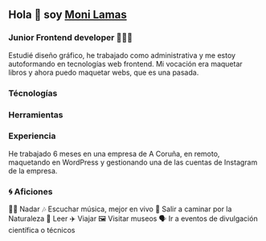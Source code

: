 ## Hola 👋 soy [Moni Lamas](https://monilamas.netlify.app/)


### Junior Frontend developer 👩🏼‍💻
Estudié diseño gráfico, he trabajado como administrativa y me estoy autoformando en tecnologías web frontend. Mi vocación era maquetar libros y ahora puedo maquetar webs, que es una pasada.

### Técnologías


### Herramientas


### Experiencia 
He trabajado 6 meses en una empresa de A Coruña, en remoto, maquetando en WordPress y gestionando una de las cuentas de Instagram de la empresa.

### :cyclone: Aficiones
🏊‍♀️ Nadar
:notes: Escuchar música, mejor en vivo
🌲 Salir a caminar por la Naturaleza
📗 Leer 
✈️ Viajar
🖼 Visitar museos
🗣 Ir a eventos de divulgación científica o técnicos






